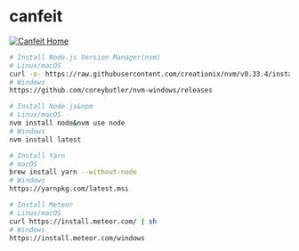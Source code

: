 # canfeit
[![Canfeit Home](https://avatars0.githubusercontent.com/u/6510795?s=40)](https://github.com/canfeit)

```bash
# Install Node.js Version Manager(nvm)
# Linux/macOS
curl -o- https://raw.githubusercontent.com/creationix/nvm/v0.33.4/install.sh | bash
# Windows
https://github.com/coreybutler/nvm-windows/releases

# Install Node.js&npm
# Linux/macOS
nvm install node&nvm use node
# Windows
nvm install latest

# Install Yarn
# macOS
brew install yarn --without-node
# Windows
https://yarnpkg.com/latest.msi

# Install Meteor
# Linux/macOS
curl https://install.meteor.com/ | sh
# Windows
https://install.meteor.com/windows
```
